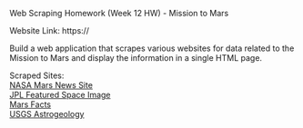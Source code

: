Web Scraping Homework (Week 12 HW) - Mission to Mars

Website Link: https://

Build a web application that scrapes various websites for data related to the Mission to Mars and display the information in a single HTML page.

Scraped Sites:\
[NASA Mars News Site](https://mars.nasa.gov/news/)\
[JPL Featured Space Image](https://www.jpl.nasa.gov/spaceimages/?search=&category=Mars)\
[Mars Facts](https://space-facts.com/mars/)\
[USGS Astrogeology](https://astrogeology.usgs.gov/search/results?q=hemisphere+enhanced&k1=target&v1=Mars)
